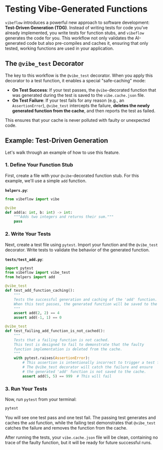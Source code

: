 # Testing Vibe-Generated Functions

`vibeflow` introduces a powerful new approach to software development: **Test-Driven Generation (TDG)**. Instead of writing tests for code you've already implemented, you write tests for function stubs, and `vibeflow` generates the code for you. This workflow not only validates the AI-generated code but also pre-compiles and caches it, ensuring that only tested, working functions are used in your application.

## The `@vibe_test` Decorator

The key to this workflow is the `@vibe_test` decorator. When you apply this decorator to a test function, it enables a special "safe-caching" mode:

- **On Test Success**: If your test passes, the `@vibe`-decorated function that was generated during the test is saved to the `vibe.cache.json` file.
- **On Test Failure**: If your test fails for any reason (e.g., an `AssertionError`), `@vibe_test` intercepts the failure, **deletes the newly generated function from the cache**, and then reports the test as failed.

This ensures that your cache is never polluted with faulty or unexpected code.

## Example: Test-Driven Generation

Let's walk through an example of how to use this feature.

### 1. Define Your Function Stub

First, create a file with your `@vibe`-decorated function stub. For this example, we'll use a simple `add` function.

**`helpers.py`**:
```python
from vibeflow import vibe

@vibe
def add(a: int, b: int) -> int:
    """Adds two integers and returns their sum."""
    pass
```

### 2. Write Your Tests

Next, create a test file using `pytest`. Import your function and the `@vibe_test` decorator. Write tests to validate the behavior of the generated function.

**`tests/test_add.py`**:
```python
import pytest
from vibeflow import vibe_test
from helpers import add

@vibe_test
def test_add_function_caching():
    """
    Tests the successful generation and caching of the 'add' function.
    When this test passes, the generated function will be saved to the cache.
    """
    assert add(2, 2) == 4
    assert add(-1, 1) == 0

@vibe_test
def test_failing_add_function_is_not_cached():
    """
    Tests that a failing function is not cached.
    This test is designed to fail to demonstrate that the faulty
    function implementation is deleted from the cache.
    """
    with pytest.raises(AssertionError):
        # This assertion is intentionally incorrect to trigger a test failure.
        # The @vibe_test decorator will catch the failure and ensure
        # the generated 'add' function is not saved to the cache.
        assert add(5, 5) == 999  # This will fail
```

### 3. Run Your Tests

Now, run `pytest` from your terminal:

```bash
pytest
```

You will see one test pass and one test fail. The passing test generates and caches the `add` function, while the failing test demonstrates that `@vibe_test` catches the failure and removes the function from the cache.

After running the tests, your `vibe.cache.json` file will be clean, containing no trace of the faulty function, but it will be ready for future successful runs.